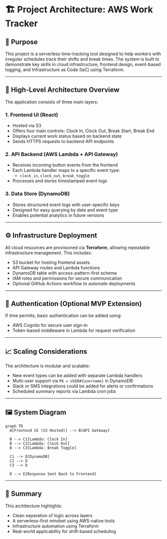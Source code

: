 # 🏗️ Project Architecture: AWS Work Tracker

## 🎯 Purpose

This project is a serverless time-tracking tool designed to help workers with irregular schedules track their shifts and break times. The system is built to demonstrate key skills in cloud infrastructure, frontend design, event-based logging, and Infrastructure as Code (IaC) using Terraform.

---

## 📐 High-Level Architecture Overview

The application consists of three main layers:

### 1. **Frontend UI (React)**
- Hosted via S3
- Offers four main controls: Clock In, Clock Out, Break Start, Break End
- Displays current work status based on backend state
- Sends HTTPS requests to backend API endpoints

### 2. **API Backend (AWS Lambda + API Gateway)**
- Receives incoming button events from the frontend
- Each Lambda handler maps to a specific event type:
  - `clock_in`, `clock_out`, `break_toggle`
- Processes and stores timestamped event logs

### 3. **Data Store (DynamoDB)**
- Stores structured event logs with user-specific keys
- Designed for easy querying by date and event type
- Enables potential analytics in future versions

---

## ⚙️ Infrastructure Deployment

All cloud resources are provisioned via **Terraform**, allowing repeatable infrastructure management. This includes:

- S3 bucket for hosting frontend assets
- API Gateway routes and Lambda functions
- DynamoDB table with access-pattern-first schema
- IAM roles and permissions for secure communication
- Optional GitHub Actions workflow to automate deployments

---

## 🔐 Authentication (Optional MVP Extension)

If time permits, basic authentication can be added using:
- AWS Cognito for secure user sign-in
- Token-based middleware in Lambda for request verification

---

## 📈 Scaling Considerations

The architecture is modular and scalable:
- New event types can be added with separate Lambda handlers
- Multi-user support via `PK = USER#{username}` in DynamoDB
- Slack or SMS integrations could be added for alerts or confirmations
- Scheduled summary reports via Lambda cron jobs

---

## 🖼️ System Diagram

```mermaid
graph TD
  A[Frontend UI (S3 Hosted)] --> B[API Gateway]

  B --> C1[Lambda: Clock In]
  B --> C2[Lambda: Clock Out]
  B --> C3[Lambda: Break Toggle]

  C1 --> D[DynamoDB]
  C2 --> D
  C3 --> D

  D --> E[Response Sent Back to Frontend]
```

---

## 🚀 Summary

This architecture highlights:
- Clean separation of logic across layers
- A serverless-first mindset using AWS-native tools
- Infrastructure automation using Terraform
- Real-world applicability for shift-based scheduling

